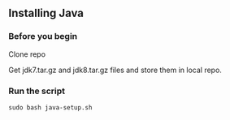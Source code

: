 ## Installing Java

### Before you begin
Clone repo

Get jdk7.tar.gz and jdk8.tar.gz files and store them in local repo.

### Run the script
```
sudo bash java-setup.sh
```
